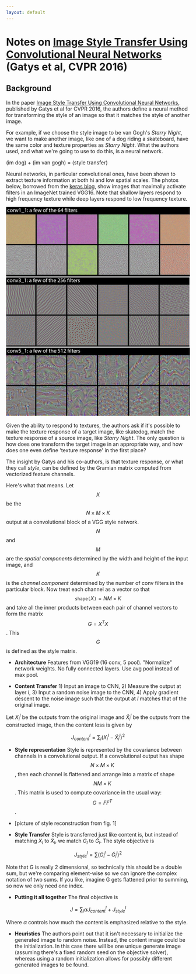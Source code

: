 ```yaml
---
layout: default
---
```


# Notes on [Image Style Transfer Using Convolutional Neural Networks](https://www.cv-foundation.org/openaccess/content_cvpr_2016/papers/Gatys_Image_Style_Transfer_CVPR_2016_paper.pdf) (Gatys et al, CVPR 2016)

## Background
In the paper [Image Style Transfer Using Convolutional Neural Networks](https://www.cv-foundation.org/openaccess/content_cvpr_2016/papers/Gatys_Image_Style_Transfer_CVPR_2016_paper.pdf), published by Gatys et al for CVPR 2016, the authors define a neural method for transforming the style of an image so that it matches the style of another image.

For example, if we choose the style image to be van Gogh's _Starry Night_, we want to make another image, like one of a dog riding a skateboard, have the same color and texture properties as _Starry Night_.  What the authors used, and what we're going to use to do this, is a neural network.

(im dog) + (im van gogh) = (style transfer)

Neural networks, in particular convolutional ones, have been shown to extract texture information at both hi and low spatial scales.  The photos below, borrowed from the [keras blog](https://blog.keras.io/category/demo.html), show images that maximally activate filters in an ImageNet trained VGG16.  Note that shallow layers respond to high frequency texture while deep layers respond to low frequency texture.

![im](neural-style-transfer/keras1.png)
![im](neural-style-transfer/keras2.png)
![im](neural-style-transfer/keras3.png)

Given the ability to respond to textures, the authors ask if it's possible to make the texture response of a target image, like skatedog, match the texture response of a source image, like _Starry Night_.  The only question is how does one transform the target image in an appropriate way, and how does one even define 'texture response' in the first place?

The insight by Gatys and his co-authors, is that texture response, or what they call _style_, can be defined by the Gramian matrix computed from vectorized feature channels.

Here's what that means.  Let $$X$$ be the $$N \times M \times K$$ output at a convolutional block of a VGG style network.  $$N$$ and $$M$$ are the _spatial components_ determined by the width and height of the input image, and $$K$$ is the _channel component_ determined by the number of conv filters in the particular block.  Now treat each channel as a vector so that $$\texttt{shape(}X\texttt{)} = NM \times K$$ and take all the inner products between each pair of channel vectors to form the matrix $$G = X^TX$$.  This $$G$$ is defined as the style matrix.




- __Architecture__ Features from VGG19 (16 conv, 5 pool). "Normalize" network weights.  No fully connected layers.  Use avg pool instead of max pool.

- __Content Transfer__ 1) Input an image to CNN, 2) Measure the output at layer $l$, 3) Input a random noise image to the CNN, 4) Apply gradient descent to the noise image such that the output at $l$ matches that of the original image.

Let $X^l_i$ be the outputs from the original image and $\tilde{X}^l_i$ be the outputs from the constructed image, then the content loss is given by

$$J_{content}^l = \sum_{i}{(X^l_i - \tilde{X}^l_i)^2}$$

- __Style representation__  Style is represented by the covariance between channels in a convolutional output.  If a convolutional output has shape $$N \times M \times K$$, then each channel is flattened and arrange into a matrix of shape $$N M \times K$$.  This matrix is used to compute covariance in the usual way: $$G = FF^T$$.

- [picture of style reconstruction from fig. 1]

- __Style Transfer__ Style is transferred just like content is, but instead of matching $X_l$ to $\tilde{X}_l$, we match $G_l$ to $\tilde{G}_l$.  The style objective is

$$J_{style}^l = \sum{(G^l_i - \tilde{G}^l_i)}^2$$

Note that G is really 2 dimensional, so technically this should be a double sum, but we're comparing element-wise so we can ignore the complex notation of two sums. If you like, imagine G gets flattened prior to summing, so now we only need one index.

- __Putting it all together__  The final objective is

$$J = \sum_{l}{\alpha J_{content}^l + J_{style}^l}$$

Where $\alpha$ controls how much the content is emphasized relative to the style.

- __Heuristics__ The authors point out that it isn't necessary to initialize the generated image to random noise.  Instead, the content image could be the initialization.  In this case there will be one unique generate image (assuming there's a fixed random seed on the objective solver), whereas using a random initialization allows for possibly different generated images to be found.
